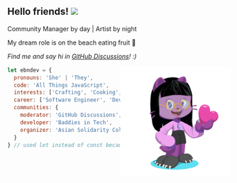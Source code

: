 <h2> Hello friends! <img src="https://media.giphy.com/media/LnQjpWaON8nhr21vNW/giphy.gif" width="25"></h2>

<p>Community Manager by day | Artist by night</p>
<p>My dream role is on the beach eating fruit 🍉</p>

 <em>Find me and say hi in <a href='https://github.com/orgs/community/discussions/' target='blank'>GitHub Discussions</a>! :)</em>

<img align='right' src="https://github.com/ebndev/ebndev/blob/main/octocat.png" width="250">

```javascript
let ebndev = {
  pronouns: 'She' | 'They',
  code: 'All Things JavaScript',
  interests: ['Crafting', 'Cooking', 'Biking', 'Music'],
  career: ['Software Engineer', 'Developer Advocate', 'Community Manager'],
  communities: {
    moderator: 'GitHub Discussions',
    developer: 'Baddies in Tech',
    organizer: 'Asian Solidarity Collective'
  }
} // used let instead of const because I am forever changing and growing 🌿
```
